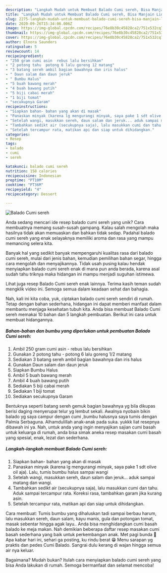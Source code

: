 ```yaml
---
description: "Langkah Mudah untuk Membuat Balado Cumi sereh, Bisa Manjain Lidah"
title: "Langkah Mudah untuk Membuat Balado Cumi sereh, Bisa Manjain Lidah"
slug: 2275-langkah-mudah-untuk-membuat-balado-cumi-sereh-bisa-manjain-lidah
date: 2020-09-26T15:34:06.006Z
image: https://img-global.cpcdn.com/recipes/76e8b30c45828ca2/751x532cq70/balado-cumi-sereh-foto-resep-utama.jpg
thumbnail: https://img-global.cpcdn.com/recipes/76e8b30c45828ca2/751x532cq70/balado-cumi-sereh-foto-resep-utama.jpg
cover: https://img-global.cpcdn.com/recipes/76e8b30c45828ca2/751x532cq70/balado-cumi-sereh-foto-resep-utama.jpg
author: Elnora Saunders
ratingvalue: 5
reviewcount: 14
recipeingredient:
- "250 gram cumi asin  rebus lalu bersihkan"
- "2 potong tahu  potong 6 lalu goreng 12 matang"
- "3 batang sereh ambil bagian bawahnya dan iris halus"
- " Daun salam dan daun jeruk"
- " Bumbu Halus"
- "5 buah bawang merah"
- "4 buah bawang putih"
- "5 biji cabai merah"
- "1 biji tomat"
- "secukupnya Garam"
recipeinstructions:
- "Siapkan bahan- bahan yang akan di masak"
- "Panaskan minyak (karena lg mengurangi minyak, saya pake 1 sdt olive oil aja). Lalu, tumis bumbu halus sampai wangi"
- "Setelah wangi, masukkan sereh, daun salam dan jeruk... aduk sampai matang dan wangi."
- "Tambahkan sedikt air (secukupnya saja), lalu masukkan cumi dan tahu. Aduk sampai tercampur rata. Koreksi rasa, tambahkan garam jika kurang asin."
- "Setelah tercampur rata, matikan api dan siap untuk dihidangkan."
categories:
- Resep
tags:
- balado
- cumi
- sereh

katakunci: balado cumi sereh 
nutrition: 158 calories
recipecuisine: Indonesian
preptime: "PT10M"
cooktime: "PT36M"
recipeyield: "4"
recipecategory: Dessert

---
```



![Balado Cumi sereh](https://img-global.cpcdn.com/recipes/76e8b30c45828ca2/751x532cq70/balado-cumi-sereh-foto-resep-utama.jpg)

Anda sedang mencari ide resep balado cumi sereh yang unik? Cara membuatnya memang susah-susah gampang. Kalau salah mengolah maka hasilnya tidak akan memuaskan dan bahkan tidak sedap. Padahal balado cumi sereh yang enak selayaknya memiliki aroma dan rasa yang mampu memancing selera kita.

Banyak hal yang sedikit banyak mempengaruhi kualitas rasa dari balado cumi sereh, mulai dari jenis bahan, kemudian pemilihan bahan segar, hingga cara mengolah dan menyajikannya. Tidak usah pusing kalau hendak menyiapkan balado cumi sereh enak di mana pun anda berada, karena asal sudah tahu triknya maka hidangan ini mampu menjadi suguhan istimewa.

Lihat juga resep Balado Cumi sereh enak lainnya. Terima kasih teman sudah mengklik video ini. Semoga semua dalam keadaan sehat dan bahagia.


Nah, kali ini kita coba, yuk, ciptakan balado cumi sereh sendiri di rumah. Tetap dengan bahan sederhana, hidangan ini dapat memberi manfaat dalam membantu menjaga kesehatan tubuh kita. Anda bisa membuat Balado Cumi sereh memakai 10 bahan dan 5 langkah pembuatan. Berikut ini cara untuk membuat hidangannya.

<!--inarticleads1-->

##### Bahan-bahan dan bumbu yang diperlukan untuk pembuatan Balado Cumi sereh:

1. Ambil 250 gram cumi asin - rebus lalu bersihkan
1. Gunakan 2 potong tahu - potong 6 lalu goreng 1/2 matang
1. Sediakan 3 batang sereh ambil bagian bawahnya dan iris halus
1. Gunakan  Daun salam dan daun jeruk
1. Siapkan  Bumbu Halus
1. Ambil 5 buah bawang merah
1. Ambil 4 buah bawang putih
1. Sediakan 5 biji cabai merah
1. Sediakan 1 biji tomat
1. Sediakan secukupnya Garam


Bentuknya seperti batang sereh gemuk bagian bawahnya yg bila dikupas berisi daging menyerupai telur yg lembut sekali. Awalnya nyobain bikin balado yg saya campur dengan cumi ,bumbu halusnya saya tumis dengan Palmia Serbaguna. Alhamdulillah anak-anak pada suka. yukkk liat resepnya dibawah ini ya. Nah, untuk anda yang ingin menyajikan sajian cumi basah untuk keluarga di rumah, anda bisa simak aneka resep masakan cumi basah yang spesial, enak, lezat dan sederhana. 

<!--inarticleads2-->

##### Langkah-langkah membuat Balado Cumi sereh:

1. Siapkan bahan- bahan yang akan di masak
1. Panaskan minyak (karena lg mengurangi minyak, saya pake 1 sdt olive oil aja). Lalu, tumis bumbu halus sampai wangi
1. Setelah wangi, masukkan sereh, daun salam dan jeruk... aduk sampai matang dan wangi.
1. Tambahkan sedikt air (secukupnya saja), lalu masukkan cumi dan tahu. Aduk sampai tercampur rata. Koreksi rasa, tambahkan garam jika kurang asin.
1. Setelah tercampur rata, matikan api dan siap untuk dihidangkan.


Cara membuat: Tumis bumbu yang dihaluskan tadi sampai berbau harum, lalu masukkan sereh, daun salam, kayu manis, gula dan potongan tomat, masak sebentar hingga agak layu.. Anda bisa menghidangkan cumi basah balado ke meja makan. Nah demikian beberapa daftar resep masakan cumi basah sederhana yang baik untuk perkembangan anak. Met pagi bunda 🥰 Apa kabar hari ini, sehari ga posting, ku rindu berat 😁 Menu sarapan yg praktis dan pedes Cumi Balado. Sangrai dulu kerang di wajan hingga semua air nya keluar. 

Bagaimana? Mudah bukan? Itulah cara menyiapkan balado cumi sereh yang bisa Anda lakukan di rumah. Semoga bermanfaat dan selamat mencoba!
